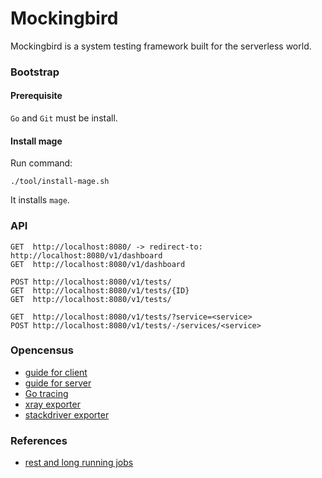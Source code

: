 # Mockingbird

Mockingbird is a system testing framework built for the serverless world.

### Bootstrap

#### Prerequisite
`Go` and `Git` must be install.

#### Install mage
Run command:
```
./tool/install-mage.sh
```
It installs `mage`.

### API

```
GET  http://localhost:8080/ -> redirect-to: http://localhost:8080/v1/dashboard
GET  http://localhost:8080/v1/dashboard

POST http://localhost:8080/v1/tests/
GET  http://localhost:8080/v1/tests/{ID}
GET  http://localhost:8080/v1/tests/

GET  http://localhost:8080/v1/tests/?service=<service>
POST http://localhost:8080/v1/tests/-/services/<service>
```


### Opencensus
* [guide for client](https://opencensus.io/guides/http/go/net_http/client/)
* [guide for server](https://opencensus.io/guides/http/go/net_http/server/)
* [Go tracing](https://opencensus.io/quickstart/go/tracing/)
* [xray exporter](https://opencensus.io/exporters/supported-exporters/go/xray/)
* [stackdriver exporter](https://opencensus.io/exporters/supported-exporters/go/stackdriver/)

### References
* [rest and long running jobs](https://farazdagi.com/2014/rest-and-long-running-jobs/)
